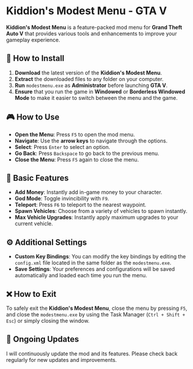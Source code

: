 # Kiddion's Modest Menu - GTA V

**Kiddion's Modest Menu** is a feature-packed mod menu for **Grand Theft Auto V** that provides various tools and enhancements to improve your gameplay experience.

## 📝 How to Install
1. **Download** the latest version of the **Kiddion's Modest Menu**.
2. **Extract** the downloaded files to any folder on your computer.
3. **Run** `modestmenu.exe` as **Administrator** before launching **GTA V**.
4. **Ensure** that you run the game in **Windowed** or **Borderless Windowed Mode** to make it easier to switch between the menu and the game.

## 🎮 How to Use

- **Open the Menu**: Press `F5` to open the mod menu.
- **Navigate**: Use the **arrow keys** to navigate through the options.
- **Select**: Press `Enter` to select an option.
- **Go Back**: Press `Backspace` to go back to the previous menu.
- **Close the Menu**: Press `F5` again to close the menu.

## 🚗 Basic Features

- **Add Money**: Instantly add in-game money to your character.
- **God Mode**: Toggle invincibility with `F9`.
- **Teleport**: Press `F6` to teleport to the nearest waypoint.
- **Spawn Vehicles**: Choose from a variety of vehicles to spawn instantly.
- **Max Vehicle Upgrades**: Instantly apply maximum upgrades to your current vehicle.

## ⚙️ Additional Settings

- **Custom Key Bindings**: You can modify the key bindings by editing the `config.xml` file located in the same folder as the `modestmenu.exe`.
- **Save Settings**: Your preferences and configurations will be saved automatically and loaded each time you run the menu.

## ❌ How to Exit

To safely exit the **Kiddion's Modest Menu**, close the menu by pressing `F5`, and close the `modestmenu.exe` by using the Task Manager (`Ctrl + Shift + Esc`) or simply closing the window.

## 🔄 Ongoing Updates
I will continuously update the mod and its features. Please check back regularly for new updates and improvements.

